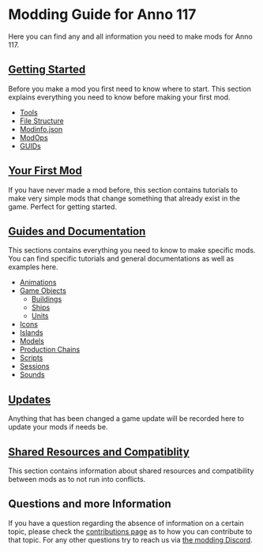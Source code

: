 # Modding Guide for Anno 117
Here you can find any and all information you need to make mods for Anno 117.
## [Getting Started](./01-getting-started)
Before you make a mod you first need to know where to start. This section explains everything you need to know before making your first mod.

- [Tools](./01-getting-started/tools.md)
- [File Structure](./01-getting-started/structure.md)
- [Modinfo.json](./01-getting-started/modinfo.md)
- [ModOps](./01-getting-started/modops.md)
- [GUIDs](./01-getting-started/guids.md)

## [Your First Mod](./02-your-first-mod)
If you have never made a mod before, this section contains tutorials to make very simple mods that change something that already exist in the game. Perfect for getting started.



## [Guides and Documentation](./03-guides-and-docs)
This sections contains everything you need to know to make specific mods. You can find specific tutorials and general documentations as well as examples here.

- [Animations](./03-guides-and-docs/animations)
- [Game Objects](./03-guides-and-docs/game-objects)
    - [Buildings](./03-guides-and-docs/game-objects/buildings)
    - [Ships](./03-guides-and-docs/game-objects/ships)
    - [Units](./03-guides-and-docs/game-objects/units)
- [Icons](./03-guides-and-docs/icons)
- [Islands](./03-guides-and-documentation/islands)
- [Models](./03-guides-and-docs/models)
- [Production Chains](./03-guides-and-docs/productions-chains)
- [Scripts](./03-guides-and-docs/scripts)
- [Sessions](./03-guides-and-docs/sessions)
- [Sounds](./03-guides-and-docs/sounds)

## [Updates](./04-updates)
Anything that has been changed a game update will be recorded here to update your mods if needs be.

## [Shared Resources and Compatiblity](./05-shared-resources)
This section contains information about shared resources and compatibility between mods as to not run into conflicts.

## Questions and more Information

If you have a question regarding the absence of information on a certain topic, please check the [contributions page](./CONTRIBUTING.md) as to how you can contribute to that topic.
For any other questions try to reach us via [the modding Discord](https://discord.gg/AVxV49Mp).
